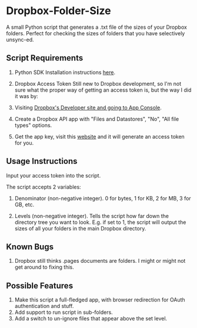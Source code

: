 Dropbox-Folder-Size
===================

A small Python script that generates a .txt file of the sizes of your Dropbox folders. Perfect for checking the sizes of folders that you have selectively unsync-ed.

## Script Requirements

1. Python SDK
Installation instructions [here](https://www.dropbox.com/developers/core/sdks/python).

2. Dropbox Access Token
Still new to Dropbox development, so I'm not sure what the proper way of getting an access token is, but the way I did it was by: 

1. Visiting [Dropbox's Developer site and going to App Console](https://www.dropbox.com/developers/apps).
2. Create a Dropbox API app with "Files and Datastores", "No", "All file types" options.
3. Get the app key, visit this [website](https://dbxoauth2.site44.com/) and it will generate an access token for you.

## Usage Instructions

Input your access token into the script.

The script accepts 2 variables:

1. Denominator (non-negative integer). 0 for bytes, 1 for KB, 2 for MB, 3 for GB, etc.

2. Levels (non-negative integer). Tells the script how far down the directory tree you want to look. E.g. if set to 1, the script will output the sizes of all your folders in the main Dropbox directory.

## Known Bugs

1. Dropbox still thinks .pages documents are folders. I might or might not get around to fixing this.

## Possible Features

1. Make this script a full-fledged app, with browser redirection for OAuth authentication and stuff.
2. Add support to run script in sub-folders.
3. Add a switch to un-ignore files that appear above the set level.